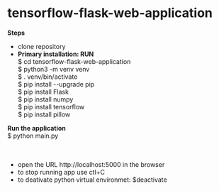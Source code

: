 # tensorflow-flask-web-application
**Steps**<br/>
- clone repository<br/>
- **Primary installation: RUN**<br/>
$ cd tensorflow-flask-web-application <br/>
$ python3 -m venv venv <br/>
$ . venv/bin/activate <br/>
$ pip install --upgrade pip <br/>
$ pip install Flask <br/>
$ pip install numpy <br/>
$ pip install tensorflow <br/>
$ pip install pillow <br/>

**Run the application**<br/>
$ python main.py <br/>
<br/>
<br/>
- open the URL http://localhost:5000 in the browser <br/>
- to stop running app use ctl+C <br/>
- to deativate python virtual environmet: $deactivate <br/>
